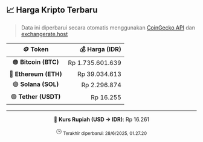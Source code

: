 

<!-- HARGA_KRIPTO -->
## 📈 Harga Kripto Terbaru

> Data ini diperbarui secara otomatis menggunakan [CoinGecko API](https://www.coingecko.com/) dan [exchangerate.host](https://exchangerate.host/)

<div align="center">

| 🪙 Token | 💰 Harga (IDR) |
|:------:|---------------:|
| 🟠 **Bitcoin (BTC)**   | Rp 1.735.601.639 |
| 🔵 **Ethereum (ETH)**  | Rp 39.034.613 |
| 🟣 **Solana (SOL)**    | Rp 2.296.874 |
| 🟢 **Tether (USDT)**   | Rp 16.255 |

---

💱 **Kurs Rupiah (USD → IDR)**: Rp 16.261

🕒 <sub>Terakhir diperbarui: 28/6/2025, 01.27.20</sub>

</div>
<!-- /HARGA_KRIPTO -->